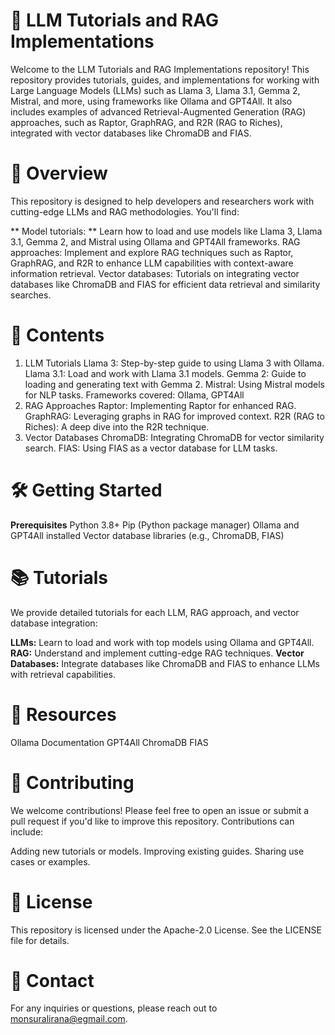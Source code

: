 # 🤖 LLM Tutorials and RAG Implementations

Welcome to the LLM Tutorials and RAG Implementations repository! This repository provides tutorials, guides, and implementations for working with Large Language Models (LLMs) such as Llama 3, Llama 3.1, Gemma 2, Mistral, and more, using frameworks like Ollama and GPT4All. It also includes examples of advanced Retrieval-Augmented Generation (RAG) approaches, such as Raptor, GraphRAG, and R2R (RAG to Riches), integrated with vector databases like ChromaDB and FIAS.

# 🚀 Overview

This repository is designed to help developers and researchers work with cutting-edge LLMs and RAG methodologies. You'll find:

** Model tutorials: ** Learn how to load and use models like Llama 3, Llama 3.1, Gemma 2, and Mistral using Ollama and GPT4All frameworks.
RAG approaches: Implement and explore RAG techniques such as Raptor, GraphRAG, and R2R to enhance LLM capabilities with context-aware information retrieval.
Vector databases: Tutorials on integrating vector databases like ChromaDB and FIAS for efficient data retrieval and similarity searches.

# 📄 Contents
1. LLM Tutorials
Llama 3: Step-by-step guide to using Llama 3 with Ollama.
Llama 3.1: Load and work with Llama 3.1 models.
Gemma 2: Guide to loading and generating text with Gemma 2.
Mistral: Using Mistral models for NLP tasks.
Frameworks covered: Ollama, GPT4All
2. RAG Approaches
Raptor: Implementing Raptor for enhanced RAG.
GraphRAG: Leveraging graphs in RAG for improved context.
R2R (RAG to Riches): A deep dive into the R2R technique.
3. Vector Databases
ChromaDB: Integrating ChromaDB for vector similarity search.
FIAS: Using FIAS as a vector database for LLM tasks.

# 🛠️ Getting Started

**Prerequisites**
Python 3.8+ 
Pip (Python package manager) 
Ollama and GPT4All installed 
Vector database libraries (e.g., ChromaDB, FIAS)

# 📚 Tutorials
We provide detailed tutorials for each LLM, RAG approach, and vector database integration:

**LLMs:** Learn to load and work with top models using Ollama and GPT4All.
**RAG:** Understand and implement cutting-edge RAG techniques.
**Vector Databases:** Integrate databases like ChromaDB and FIAS to enhance LLMs with retrieval capabilities.

# 🔗 Resources

Ollama Documentation
GPT4All
ChromaDB
FIAS

# 🤝 Contributing

We welcome contributions! Please feel free to open an issue or submit a pull request if you'd like to improve this repository. Contributions can include:

Adding new tutorials or models.
Improving existing guides.
Sharing use cases or examples.

# 📄 License

This repository is licensed under the Apache-2.0 License. See the LICENSE file for details.

# 📧 Contact

For any inquiries or questions, please reach out to monsuralirana@egmail.com.

